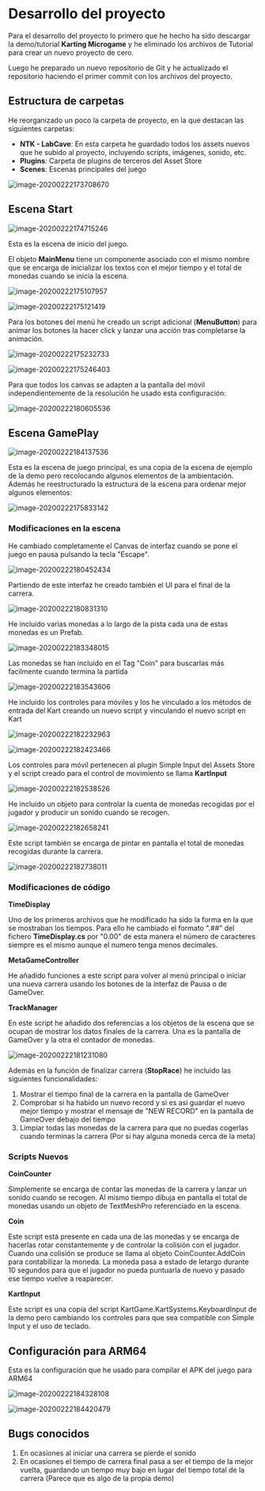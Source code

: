 # Desarrollo del proyecto

Para el desarrollo del proyecto lo primero que he hecho ha sido descargar la demo/tutorial **Karting Microgame** y he eliminado los archivos de Tutorial para crear un nuevo proyecto de cero.

Luego he preparado un nuevo repositorio de Git y he actualizado el repositorio haciendo el primer commit con los archivos del proyecto.



## Estructura de carpetas ##

He reorganizado un poco la carpeta de proyecto, en la que destacan las siguientes carpetas: 

- **NTK - LabCave**: En esta carpeta he guardado todos los assets nuevos que he subido al proyecto, incluyendo scripts, imágenes, sonido, etc.
- **Plugins**: Carpeta de plugins de terceros del Asset Store
- **Scenes**: Escenas principales del juego

![image-20200222173708670](assets/image-20200222173708670.png)



## Escena Start

![image-20200222174715246](assets/image-20200222174715246.png)

Esta es la escena de inicio del juego.

El objeto **MainMenu** tiene un componente asociado con el mismo nombre que se encarga de inicializar los textos con el mejor tiempo y el total de monedas cuando se inicia la escena.

![image-20200222175107957](assets/image-20200222175107957.png)

![image-20200222175121419](assets/image-20200222175121419.png)

Para los botones del menú he creado un script adicional (**MenuButton**) para animar los botones la hacer click y lanzar una acción tras completarse la animación.

![image-20200222175232733](assets/image-20200222175232733.png)

![image-20200222175246403](assets/image-20200222175246403.png)

Para que todos los canvas se adapten a la pantalla del móvil independientemente de la resolución he usado esta configuración:

![image-20200222180605536](assets/image-20200222180605536.png)



## Escena GamePlay

![image-20200222184137536](assets/image-20200222184137536.png)

Esta es la escena de juego principal, es una copia de la escena de ejemplo de la demo pero recolocando algunos elementos de la ambientación. Además he reestructurado la estructura de la escena para ordenar mejor algunos elementos:

![image-20200222175833142](assets/image-20200222175833142.png)

### Modificaciones en la escena

He cambiado completamente el Canvas de interfaz cuando se pone el juego en pausa pulsando la tecla "Escape".

![image-20200222180452434](assets/image-20200222180452434.png)

Partiendo de este interfaz he creado también el UI para el final de la carrera.

![image-20200222180831310](assets/image-20200222180831310.png)

He incluido varias monedas a lo largo de la pista cada una de estas monedas es un Prefab.

![image-20200222183348015](assets/image-20200222183348015.png)

Las monedas se han incluido en el Tag "Coin" para buscarlas más facilmente cuando termina la partida

![image-20200222183543606](assets/image-20200222183543606.png)

He incluido los controles para móviles y los he vinculado a los métodos de entrada del Kart creando un nuevo script y vinculando el nuevo script en Kart

![image-20200222182232963](assets/image-20200222182232963.png)

![image-20200222182423466](assets/image-20200222182423466.png)

Los controles para móvil pertenecen al plugin Simple Input del Assets Store y el script creado para el control de movimiento se llama **KartInput**

![image-20200222182538526](assets/image-20200222182538526.png)



He incluido un objeto para controlar la cuenta de monedas recogidas por el jugador y producir un sonido cuando se recogen.

![image-20200222182658241](assets/image-20200222182658241.png)

Este script también se encarga de pintar en pantalla el total de monedas recogidas durante la carrera.

![image-20200222182738011](assets/image-20200222182738011.png)





### Modificaciones de código

**TimeDisplay**

Uno de los primeros archivos que he modificado ha sido la forma en la que se mostraban los tiempos. Para ello he cambiado el formato ".##" del fichero **TimeDisplay.cs** por "0.00" de esta manera el número de caracteres siempre es el mismo aunque el numero tenga menos decimales.

**MetaGameController**

He añadido funciones a este script para volver al menú principal o iniciar una nueva carrera usando los botones de la interfaz de Pausa o de GameOver.

**TrackManager**

En este script he añadido dos referencias a los objetos de la escena que se ocupan de mostrar los datos finales de la carrera. Una es la pantalla de GameOver y la otra el contador de monedas.

![image-20200222181231080](assets/image-20200222181231080.png)

Además en la función de finalizar carrera (**StopRace**) he incluido las siguientes funcionalidades:

1. Mostrar el tiempo final de la carrera en la pantalla de GameOver
2. Comprobar si ha habido un nuevo record y si es así guardar el nuevo mejor tiempo y mostrar el mensaje de "NEW RECORD" en la pantalla de GameOver debajo del tiempo
3. Limpiar todas las monedas de la carrera para que no puedas cogerlas cuando terminas la carrera (Por si hay alguna moneda cerca de la meta)



### Scripts Nuevos

**CoinCounter**

Simplemente se encarga de contar las monedas de la carrera y lanzar un sonido cuando se recogen. Al mismo tiempo dibuja en pantalla el total de monedas usando un objeto de TextMeshPro referenciado en la escena.

**Coin**

Este script está presente en cada una de las monedas y se encarga de hacerlas rotar constantemente y de controlar la colisión con el jugador. Cuando una colisión se produce se llama al objeto CoinCounter.AddCoin para contabilizar la moneda. La moneda pasa a estado de letargo durante 10 segundos para que el jugador no pueda puntuarla de nuevo y pasado ese tiempo vuelve a reaparecer.

**KartInput**

Este script es una copia del script KartGame.KartSystems.KeyboardInput de la demo pero cambiando los controles para que sea compatible con Simple Input y el uso de teclado.





## Configuración para ARM64

Esta es la configuración que he usado para compilar el APK del juego para ARM64

![image-20200222184328108](assets/image-20200222184328108.png)

![image-20200222184420479](assets/image-20200222184420479.png)





## Bugs conocidos

1. En ocasiones al iniciar una carrera se pierde el sonido
2. En ocasiones el tiempo de carrera final pasa a ser el tiempo de la mejor vuelta, guardando un tiempo muy bajo en lugar del tiempo total de la carrera (Parece que es algo de la propia demo)

